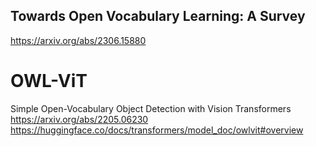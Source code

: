 ## Towards Open Vocabulary Learning: A Survey
https://arxiv.org/abs/2306.15880

# OWL-ViT

Simple Open-Vocabulary Object Detection with Vision Transformers
https://arxiv.org/abs/2205.06230
https://huggingface.co/docs/transformers/model_doc/owlvit#overview


